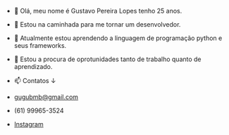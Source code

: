 - 👋 Olá, meu nome é Gustavo Pereira Lopes tenho 25 anos.

- 👀 Estou na caminhada para me tornar um desenvolvedor.

- 🌱 Atualmente estou aprendendo a linguagem de programação python e seus frameworks.

- 💞️ Estou a procura de oprotunidades tanto de trabalho quanto de aprendizado.

- 📫 Contatos ↓
-   gugubmb@gmail.com
-   (61) 99965-3524
-   [Instagram](https://www.instagram.com/guwmarques/)


